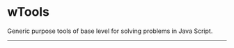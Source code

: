 # wTools

Generic purpose tools of base level for solving problems in Java Script.

_ _ _ _ _ _

































































